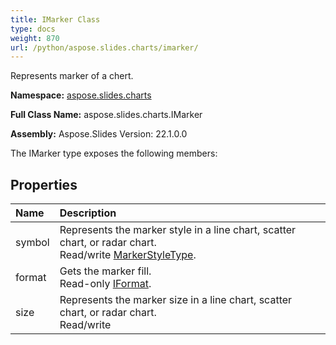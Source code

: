 ```yaml
---
title: IMarker Class
type: docs
weight: 870
url: /python/aspose.slides.charts/imarker/
---
```


Represents marker of a chert.

**Namespace:** [aspose.slides.charts](/python/aspose.slides.charts/)

**Full Class Name:** aspose.slides.charts.IMarker

**Assembly:**  Aspose.Slides Version: 22.1.0.0

The IMarker type exposes the following members:
## **Properties**
|**Name**|**Description**|
| :- | :- |
|symbol|Represents the marker style in a line chart, scatter chart, or radar chart.<br/>            Read/write [MarkerStyleType](/python/aspose.slides.charts/markerstyletype/).|
|format|Gets the marker fill.<br/>            Read-only [IFormat](/python/aspose.slides.charts/iformat/).|
|size|Represents the marker size in a line chart, scatter chart, or radar chart.<br/>            Read/write|
